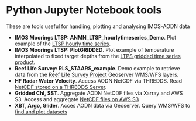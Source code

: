 # Python Jupyter Notebook tools

These are tools useful for handling, plotting and analysing IMOS-AODN data 

- **IMOS Moorings LTSP: ANMN_LTSP_hourlytimeseries_Demo**. Plot example of the [LTSP hourly time series](https://github.com/aodn/python-aodntools/blob/master/aodntools/timeseries_products/Documentation/Hourly_timeseries.md).  
- **IMOS Moorings LTSP: PlotGRIDDED**. Plot example of temperature interpolated to fixed target depths from the [LTPS gridded time series product](https://github.com/aodn/python-aodntools/blob/master/aodntools/timeseries_products/Documentation/Gridded_timeseries.md).  
- **Reef Life Survey: RLS_STAARS_example**. Demo example to retrieve data from the [Reef Life Survey Project](https://github.com/aodn/imos-user-code-library/blob/master/Python/notebooks/RLS_STAARS_example.ipynb) Geoserver WMS/WFS layers.  
- **HF Radar Water Velocity**. Access AODN NetCDF via THREDDS. Read [NetCDF stored on a THREDDS Server](https://gist.github.com/lbesnard/a46e8354816d1e1b2242c08ec008c421).
-  **Gridded Chl, SST**. Aggregate AODN NetCDF files via Xarray and AWS S3. Access and aggregate [NetCDF files on AWS S3](https://gist.github.com/lbesnard/345d51d5b262a80843bc65df1b76aca9)
-  **XBT, Argo, Glider**. Acces AODN data via Geoserver. Query WMS/WFS to [find and plot datasets](https://gist.github.com/lbesnard/c05b88b019e8b4794aac76d5bf167f50)
